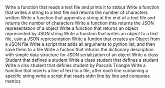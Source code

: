 Write a function that reads a text file and prints it to stdout
Write a function that writes a string to a text file and returns
 the number of characters written
Write a function that appends a string at the end of a text file and returns the number of characters
Write a function thta returns the JSON representation of a object
Write a function that returns an object represented by JSON string
Write a function that writes an object to a text file, usin a JSON representation
Write a funtion that creates an Object from a JSON file
Write a script that adds all arguments to python list, and then save them to a file
Write a fuction that returns the dictionary description with simple data structure for JSON serialization of an object
Write a class Student that defines a student
Write a class student that defines a student
Write a clss student that defines student by
Pascals Triangle
Write a function that inserts a line of text to a file, after each line containing a specific string
write a script that reads stdin line by line and computes metrics

